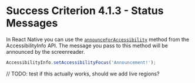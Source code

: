 # Success Criterion 4.1.3 - Status Messages
In React Native you can use the [`announceForAccessibility`](https://reactnative.dev/docs/accessibilityinfo#announceforaccessibility) method from the AccessibilityInfo API. The message you pass to this method will be announced by the screenreader.

```js
AccessibilityInfo.setAccessibilityFocus('Announcement!');
```

// TODO: test if this actually works, should we add live regions?